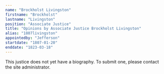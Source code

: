 ```yaml
---
name: "Brockholst Livingston"
firstname: "Brockholst"
lastname: "Livingston"
position: "Associate Justice"
title: "Opinions by Associate Justice Brockholst Livingston"
alias: "1807livingston"
appointedby: "Jefferson"
startdate: "1807-01-20"
enddate: "1823-03-18"
---
```

This justice does not yet have a biography. To submit one, please contact the site administrator.
